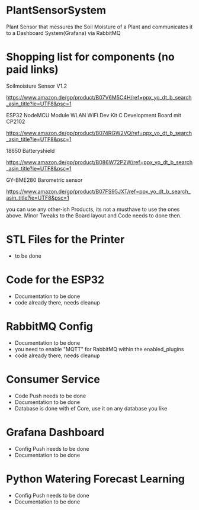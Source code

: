 # PlantSensorSystem
Plant Sensor that messures the Soil Moisture of a Plant and communicates it to a Dashboard System(Grafana) via RabbitMQ

# Shopping list for components (no paid links)


Soilmoisture Sensor V1.2

https://www.amazon.de/gp/product/B07V6M5C4H/ref=ppx_yo_dt_b_search_asin_title?ie=UTF8&psc=1


ESP32 NodeMCU Module WLAN WiFi Dev Kit C Development Board mit CP2102

https://www.amazon.de/gp/product/B074RGW2VQ/ref=ppx_yo_dt_b_search_asin_title?ie=UTF8&psc=1


18650 Batteryshield

https://www.amazon.de/gp/product/B086W72P2W/ref=ppx_yo_dt_b_search_asin_title?ie=UTF8&psc=1


GY-BME280 Barometric sensor

https://www.amazon.de/gp/product/B07FS95JXT/ref=ppx_yo_dt_b_search_asin_title?ie=UTF8&psc=1


you can use any other-ish Products, its not a musthave to use the ones above. Minor Tweaks to the Board layout and Code needs to done then.


# STL Files for the Printer
- to be done

# Code for the ESP32
- Documentation to be done 
- code already there, needs cleanup

# RabbitMQ Config
- Documentation to be done 
- you need to enable "MQTT" for RabbitMQ within the enabled_plugins
- code already there, needs cleanup

# Consumer Service
- Code Push needs to be done
- Documentation to be done
- Database is done with ef Core, use it on any database you like

# Grafana Dashboard
- Config Push needs to be done
- Documentation to be done

# Python Watering Forecast Learning
- Config Push needs to be done
- Documentation to be done